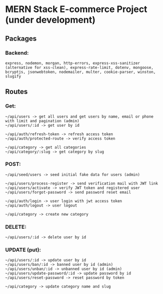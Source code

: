 # MERN Stack E-commerce Project (under development)

## Packages

### Backend:
    express, nodemon, morgan, http-errors, express-xss-sanitizer (alternative for xss-clean), express-rate-limit, dotenv, mongoose, bcryptjs, jsonwebtoken, nodemailer, multer, cookie-parser, winston, slugify

## Routes
### Get:
    ~/api/users -> get all users and get users by name, email or phone with limit and pagination (admin)
    ~/api/users/:id -> get user by id

    ~/api/auth/refresh-token -> refresh access token
    ~/api/auth/protected-route -> verify access token 

    ~/api/category -> get all categories 
    ~/api/category/:slug -> get category by slug 

### POST:
    ~/api/seed/users -> seed initial fake data for users (admin)

    ~/api/users/process-register -> send verification mail with JWT link
    ~/api/users/activate -> verify JWT token and registered user
    ~/api/users/forgot-password -> send password reset email

    ~/api/auth/login -> user login with jwt access token
    ~/api/auth/logout -> user logout

    ~/api/category -> create new category

   
### DELETE:
    ~/api/users/:id -> delete user by id

### UPDATE (put):
    ~/api/users/:id -> update user by id
    ~/api/users/ban/:id -> banned user by id (admin)
    ~/api/users/unban/:id -> unbanned user by id (admin)
    ~/api/users/update-password/:id -> update password by id
    ~/api/users/reset-password -> reset password by token

    ~/api/category -> update category name and slug 
